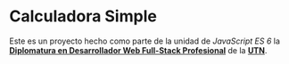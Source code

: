# Calculadora Simple

Este es un proyecto hecho como parte de la unidad de _JavaScript ES 6_ la [**Diplomatura en Desarrollador Web Full-Stack Profesional**](https://sceu.frba.utn.edu.ar/e-learning/detalle/diplomatura/1479/diplomatura-en-professional-full-stack-developer) de la [**UTN**](https://utn.edu.ar/).